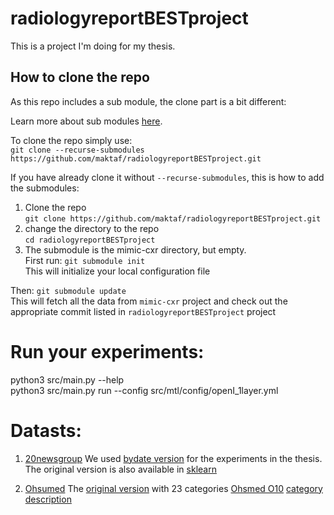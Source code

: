 # radiologyreportBESTproject
This is a project I'm doing for my thesis. 

## How to clone the repo
As this repo includes a sub module, the clone part is a bit different: 

Learn more about sub modules [here](https://git-scm.com/book/en/v2/Git-Tools-Submodules). 

To clone the repo simply use:     
`git clone --recurse-submodules https://github.com/maktaf/radiologyreportBESTproject.git`

If you have already clone it without `--recurse-submodules`, this is how to add the submodules:
1. Clone the repo    
`git clone https://github.com/maktaf/radiologyreportBESTproject.git`
2. change the directory to the repo   
`cd radiologyreportBESTproject`
3. The submodule is the mimic-cxr directory, but empty.     
First run: ```git submodule init```      
This will initialize your local configuration file     

  Then: `git submodule update`      
  This will fetch all the data from `mimic-cxr` project and check out the appropriate commit listed in `radiologyreportBESTproject` project  

# Run your experiments:
python3 src/main.py --help       
python3 src/main.py run --config src/mtl/config/openI_1layer.yml      


# Datasts:
1. [20newsgroup](http://qwone.com/~jason/20Newsgroups/)
We used [bydate version](http://qwone.com/~jason/20Newsgroups/20news-bydate.tar.gz) for the experiments in the thesis. 
The original version is also available in [sklearn](https://scikit-learn.org/0.19/datasets/twenty_newsgroups.html)

2. [Ohsumed]()
The [original version](http://disi.unitn.eu/moschitti/corpora/ohsumed-all-docs.tar.gz) with 23 categories 
[Ohsmed O10](https://www.mat.unical.it/OlexSuite/Datasets/SampleDataSets-download.htm)
[category description](http://disi.unitn.eu/moschitti/corpora/First-Level-Categories-of-Cardiovascular-Disease.txt)